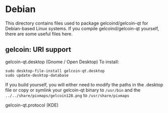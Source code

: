 
Debian
====================
This directory contains files used to package gelcoind/gelcoin-qt
for Debian-based Linux systems. If you compile gelcoind/gelcoin-qt yourself, there are some useful files here.

## gelcoin: URI support ##


gelcoin-qt.desktop  (Gnome / Open Desktop)
To install:

	sudo desktop-file-install gelcoin-qt.desktop
	sudo update-desktop-database

If you build yourself, you will either need to modify the paths in
the .desktop file or copy or symlink your gelcoin-qt binary to `/usr/bin`
and the `../../share/pixmaps/gelcoin128.png` to `/usr/share/pixmaps`

gelcoin-qt.protocol (KDE)

